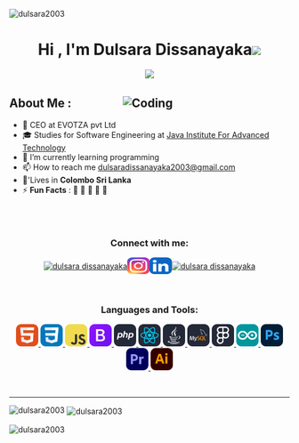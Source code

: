 <p align="left"> <img src="https://komarev.com/ghpvc/?username=dulsara2003&label=Profile%20views&color=0e75b6&style=flat" alt="dulsara2003" /> </p>

<h1 align="center"><b>Hi , I'm Dulsara Dissanayaka</b><img src="https://media.giphy.com/media/hvRJCLFzcasrR4ia7z/giphy.gif" width="35"></h1>

<p align="center">
  <a href="https://github.com/DenverCoder1/readme-typing-svg"><img src="https://readme-typing-svg.herokuapp.com?font=Time+New+Roman&color=cyan&size=25&center=true&vCenter=true&width=600&height=100&lines=Hi...+I'm+Dulsara+Dissanayaka;Student+at+Java+Institute+Sri+Lanka;Software+Engineer;Active+Learner/Researcher;"></a>
</p>

## About Me :<img align="right" alt="Coding" width="300" src="https://i.pinimg.com/originals/81/17/8b/81178b47a8598f0c81c4799f2cdd4057.gif">

- 🏢 CEO at EVOTZA pvt Ltd  
- 🎓 Studies for Software Engineering at [Java Institute For Advanced Technology ](https://www.javainstitute.edu.lk/)
- 🌱 I’m currently learning programming
- 📫 How to reach me dulsaradissanayaka2003@gmail.com
- 🏡'Lives in **Colombo Sri Lanka**
- ⚡ **Fun Facts** : 🍕 🏉 🏏 🎥 🚞

<br>



<br/>







<h3 align="center">Connect with me:</h3>
<p align="center">
  <a href="https://fb.com/dulsara dissanayaka" target="blank"><img align="center" src="https://raw.githubusercontent.com/rahuldkjain/github-profile-readme-generator/master/src/images/icons/Social/facebook.svg" alt="dulsara dissanayaka" height="30" width="40" /></a><a href="https://instagram.com/dulzz_dizzanayaka" target="blank"><img align="center" src="https://github.com/tandpfun/skill-icons/blob/main/icons/Instagram.svg" alt="dulzz_dizzanayaka" height="30" width="40" /></a><a href="https://linkedin.com/in/dulsara dissanayaka" target="blank"><img align="center" src="https://github.com/tandpfun/skill-icons/blob/main/icons/LinkedIn.svg" alt="dulsara dissanayaka" height="30" width="40" /></a><a href="https://www.youtube.com/c/dulsara dissanayaka" target="blank"><img align="center" src="https://raw.githubusercontent.com/rahuldkjain/github-profile-readme-generator/master/src/images/icons/Social/youtube.svg" alt="dulsara dissanayaka" height="30" width="40" /></a>
  
</p>

<br/>


<h3 align="center">Languages and Tools:</h3>

<p align="center"> <a href="https://www.w3.org/html/" target="_blank" rel="noreferrer"> <img src="https://github.com/tandpfun/skill-icons/blob/main/icons/HTML.svg" alt="html5" width="40" height="40"/> </a> <a href="https://www.w3schools.com/css/" target="_blank" rel="noreferrer"> <img src="https://github.com/tandpfun/skill-icons/blob/main/icons/CSS.svg" alt="css3" width="40" height="40"/> </a>  <a href="https://developer.mozilla.org/en-US/docs/Web/JavaScript" target="_blank" rel="noreferrer"> <img src="https://github.com/tandpfun/skill-icons/blob/main/icons/JavaScript.svg" alt="javascript" width="40" height="40"/> </a>  <a href="https://getbootstrap.com" target="_blank" rel="noreferrer"> <img src="https://github.com/tandpfun/skill-icons/blob/main/icons/Bootstrap.svg" alt="bootstrap" width="40" height="40"/> </a> <a href="https://www.php.net" target="_blank" rel="noreferrer"> <img src="https://github.com/tandpfun/skill-icons/blob/main/icons/PHP-Dark.svg" alt="php" width="40" height="40"/> </a> <a href="https://reactjs.org/" target="_blank" rel="noreferrer"> <img src="https://github.com/tandpfun/skill-icons/blob/main/icons/React-Dark.svg" alt="react" width="40" height="40"/> </a><a href="https://www.java.com" target="_blank" rel="noreferrer"> <img src="https://github.com/tandpfun/skill-icons/blob/main/icons/Java-Dark.svg" alt="java" width="40" height="40"/> </a><a href="https://www.mysql.com/" target="_blank" rel="noreferrer"> <img src="https://github.com/tandpfun/skill-icons/blob/main/icons/MySQL-Dark.svg" alt="mysql" width="40" height="40"/> </a> <a href="https://www.figma.com/" target="_blank" rel="noreferrer"> <img src="https://github.com/tandpfun/skill-icons/blob/main/icons/Figma-Dark.svg" alt="figma" width="40" height="40"/> </a> <a href="https://www.arduino.cc/" target="_blank" rel="noreferrer"> <img src="https://github.com/tandpfun/skill-icons/blob/main/icons/Arduino.svg" alt="arduino" width="40" height="40"/> </a>  <a href="https://www.photoshop.com/en" target="_blank" rel="noreferrer"> <img src="https://github.com/tandpfun/skill-icons/blob/main/icons/Photoshop.svg" alt="photoshop" width="40" height="40"/> </a>  <a href="https://www.adobe.com/products/premiere.html" target="_blank" rel="noreferrer"> <img src="https://github.com/tandpfun/skill-icons/blob/main/icons/Premiere.svg" alt="Premierepro" width="40" height="40"/> </a>  <a href="https://www.adobe.com/in/products/illustrator.html" target="_blank" rel="noreferrer"> <img src="https://github.com/tandpfun/skill-icons/blob/main/icons/Illustrator.svg" alt="illustrator" width="40" height="40"/> </a> 

</p>
<br/>

<hr/>


   
  
  

  
  </p>

<p><img align="left" src="https://github-readme-stats.vercel.app/api/top-langs?username=dulsara2003&show_icons=true&locale=en&layout=compact" alt="dulsara2003" /></p>

<p>&nbsp;<img align="center" src="https://github-readme-stats.vercel.app/api?username=dulsara2003&show_icons=true&locale=en" alt="dulsara2003" /></p>

<p><img align="center" src="https://github-readme-streak-stats.herokuapp.com/?user=dulsara2003&" alt="dulsara2003" /></p>

